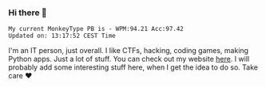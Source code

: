 ### Hi there 👋
<!-- PB START -->
```
My current MonkeyType PB is - WPM:94.21 Acc:97.42
Updated on: 13:17:52 CEST Time
```
<!-- PB END -->
I'm an IT person, just overall. I like CTFs, hacking, coding games, making Python apps. Just a lot of stuff.
You can check out my website [here](https://skill3472.github.io/).
I will probably add some interesting stuff here, when I get the idea to do so. Take care ❤️
